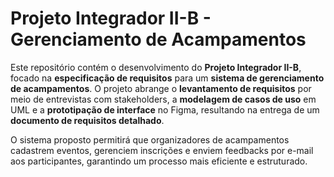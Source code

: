 # Projeto Integrador II-B - Gerenciamento de Acampamentos

Este repositório contém o desenvolvimento do **Projeto Integrador II-B**, focado na **especificação de requisitos** para um **sistema de gerenciamento de acampamentos**. O projeto abrange o **levantamento de requisitos** por meio de entrevistas com stakeholders, a **modelagem de casos de uso** em UML e a **prototipação de interface** no Figma, resultando na entrega de um **documento de requisitos detalhado**.  

O sistema proposto permitirá que organizadores de acampamentos cadastrem eventos, gerenciem inscrições e enviem feedbacks por e-mail aos participantes, garantindo um processo mais eficiente e estruturado.